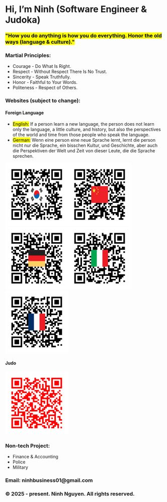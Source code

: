 <head>
  <h1>Hi, I’m Ninh (Software Engineer & Judoka)</h1>
  <h3><mark>"How you do anything is how you do everything. Honor the old ways (language & culture)."</mark></h3>
</head>

<body>
 <h3>Martial Principles:</h3>
  <ul>
    <li>Courage - Do What Is Right.</li>
    <li>Respect - Without Respect There Is No Trust.</li>
    <li>Sincerity - Speak Truthfully.</li>
    <li>Honor - Faithful to Your Words.</li>
    <li>Politeness - Respect of Others.</li>
  </ul>

  <h3>Websites (subject to change):</h3>
  <h4>Foreign Language</h4>
  <ul>
    <li><mark>English:</mark> If a person learn a new language, the person does not learn only the language, a little culture, and history, but also the perspectives of the world and time from those people who speak the language.</li>
    <li><mark>German:</mark> Wenn eine person eine neue Sprache lernt, lernt die person nicht nur die Sprache, ein bisschen Kultur, und Geschichte, aber auch die Perspektiven der Welt und Zeit von dieser Leute, die die Sprache sprechen.
    </li>
  </ul>
  <span><img src="/asset/Korea82.png" alt="QR code for Korean" height="200" width="200"><img src="/asset/China86.png" alt="QR code for Chinese" height="200" width="200"><img src="/asset/deutschland49.png" alt="QR code for German" height="200" width="200"><img src="/asset/Italy39.png" alt="QR code for Italian" height="200" width="200"><img src="/asset/France33.png" alt="QR code for French Grammar" height="200" width="200"></span>

  <h4>Judo</h4>
  <img src="/asset/judo.png" alt=" Judo QR code" height="200" width="200">

  <h3>Non-tech Project:</h3>
  <ul>
    <li>Finance & Accounting</li>
    <li>Police</li>
    <li>Military</li>
  </ul>
  
  <footer>
    <h3>Email: ninhbusiness01@gmail.com</h3>
    <h3>&copy 2025 - present. Ninh Nguyen. All rights reserved.</h3>
  </footer>
</body>

<!---
ninh-nguyen01/ninh-nguyen01 is a ✨ special ✨ repository because its `README.md` (this file) appears on your GitHub profile.
You can click the Preview link to take a look at your changes.
--->
